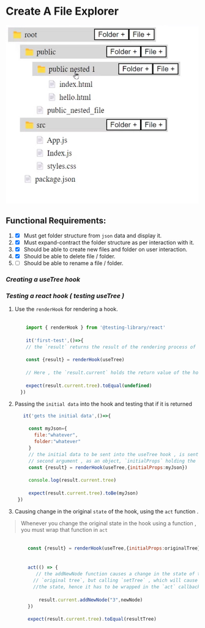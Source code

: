 # Create A File Explorer

![Folder](./pics/folder-structure.jpg "folder structure to be created")


## Functional Requirements:

1. - [X]  Must get folder structure from `json` data and display it. 
1. - [X]  Must expand-contract the folder structure as per interaction with it. 
1. - [X]  Should be able to create new files and folder on user interaction. 
1. - [X]  Should be able to delete file / folder.
1. - [ ]  Should be able to rename a file / folder.

### *Creating a useTree hook*

### *Testing a react hook ( testing useTree )*

1. Use the `renderHook`  for rendering a hook.
   
    
      ```javascript

          import { renderHook } from '@testing-library/react'

          it('first-test',()=>{
          // the `result` returns the result of the rendering process of the hook

          const {result} = renderHook(useTree)

          // Here , the `result.current` holds the return value of the hook 

          expect(result.current.tree).toEqual(undefined)
        })

      ```
1. Passing the `initial data` into the hook and testing that if it is returned
    
     ``` javascript 
        it('gets the initial data',()=>{
        
          const myJson={
            file:"whatever",
            folder:"whatever"
          }
          // the initial data to be sent into the useTree hook , is sent as the 
          // second argument , as an object, `initialProps` holding the initial data
          const {result} = renderHook(useTree,{initialProps:myJson})
          
          console.log(result.current.tree)
          
          expect(result.current.tree).toBe(myJson)
      })
    ```

1. Causing change in the original `state` of the hook, using the `act` function .
   
> Whenever you change the original state in the hook using a function , you must wrap that function in `act`

  ```javascript
          
          const {result} = renderHook(useTree,{initialProps:originalTree})
          
          
          act(() => {
             // the addNewNode function causes a change in the state of the
            // `original tree`, but calling `setTree` , which will cause a change in 
            //the state, hence it has to be wrapped in the `act` callback function block
  
              result.current.addNewNode("3",newNode)
          })
   
          expect(result.current.tree).toEqual(resultTree)
  ```
 